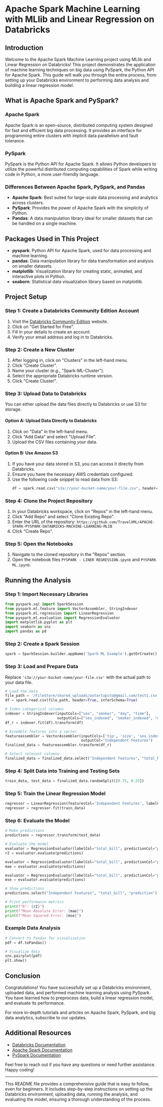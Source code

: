 # Apache Spark Machine Learning with MLlib and Linear Regression on Databricks

## Introduction

Welcome to the Apache Spark Machine Learning project using MLlib and Linear Regression on Databricks! This project demonstrates the application of machine learning techniques on big data using PySpark, the Python API for Apache Spark. This guide will walk you through the entire process, from setting up your Databricks environment to performing data analysis and building a linear regression model.

## What is Apache Spark and PySpark?

### Apache Spark

Apache Spark is an open-source, distributed computing system designed for fast and efficient big data processing. It provides an interface for programming entire clusters with implicit data parallelism and fault tolerance.

### PySpark

PySpark is the Python API for Apache Spark. It allows Python developers to utilize the powerful distributed computing capabilities of Spark while writing code in Python, a more user-friendly language.

### Differences Between Apache Spark, PySpark, and Pandas

- **Apache Spark**: Best suited for large-scale data processing and analytics across clusters.
- **PySpark**: Provides the power of Apache Spark with the simplicity of Python.
- **Pandas**: A data manipulation library ideal for smaller datasets that can be handled on a single machine.

## Packages Used in This Project

- **pyspark**: Python API for Apache Spark, used for data processing and machine learning.
- **pandas**: Data manipulation library for data transformation and analysis on smaller datasets.
- **matplotlib**: Visualization library for creating static, animated, and interactive plots in Python.
- **seaborn**: Statistical data visualization library based on matplotlib.

## Project Setup

### Step 1: Create a Databricks Community Edition Account

1. Visit the [Databricks Community Edition](https://community.cloud.databricks.com/login.html) website.
2. Click on "Get Started for Free".
3. Fill in your details to create an account.
4. Verify your email address and log in to Databricks.

### Step 2: Create a New Cluster

1. After logging in, click on "Clusters" in the left-hand menu.
2. Click "Create Cluster".
3. Name your cluster (e.g., "Spark-ML-Cluster").
4. Select the appropriate Databricks runtime version.
5. Click "Create Cluster".

### Step 3: Upload Data to Databricks

You can either upload the data files directly to Databricks or use S3 for storage.

#### Option A: Upload Data Directly to Databricks

1. Click on "Data" in the left-hand menu.
2. Click "Add Data" and select "Upload File".
3. Upload the CSV files containing your data.

#### Option B: Use Amazon S3

1. If you have your data stored in S3, you can access it directly from Databricks.
2. Ensure you have the necessary AWS credentials configured.
3. Use the following code snippet to read data from S3:
   ```python
   df = spark.read.csv("s3a://your-bucket-name/your-file.csv", header=True, inferSchema=True)
   ```

### Step 4: Clone the Project Repository

1. In your Databricks workspace, click on "Repos" in the left-hand menu.
2. Click "Add Repo" and select "Clone Existing Repo".
3. Enter the URL of the repository: `https://github.com/TravelXML/APACHE-SPARK-PYSPARK-DATABRICKS-MACHINE-LEARNING-MLIB`
4. Click "Create Repo".

### Step 5: Open the Notebooks

1. Navigate to the cloned repository in the "Repos" section.
2. Open the notebook files `PYSPARK - LINER REGRESSION.ipynb` and `PYSPARK ML.ipynb`.

## Running the Analysis

### Step 1: Import Necessary Libraries

```python
from pyspark.sql import SparkSession
from pyspark.ml.feature import VectorAssembler, StringIndexer
from pyspark.ml.regression import LinearRegression
from pyspark.ml.evaluation import RegressionEvaluator
import matplotlib.pyplot as plt
import seaborn as sns
import pandas as pd
```

### Step 2: Create a Spark Session

```python
spark = SparkSession.builder.appName('Spark ML Example').getOrCreate()
```

### Step 3: Load and Prepare Data

Replace `'s3a://your-bucket-name/your-file.csv'` with the actual path to your data file.

```python
# Load the data
file_path = '/FileStore/shared_uploads/astartupcto@gmail.com/test1.csv'
df = spark.read.csv(file_path, header=True, inferSchema=True)

# Index categorical columns
indexer = StringIndexer(inputCols=["sex", "smoker", "day", "time"],
                        outputCols=["sex_indexed", "smoker_indexed", "day_indexed", "time_index"])
df_r = indexer.fit(df).transform(df)

# Assemble features into a vector
featureassembler = VectorAssembler(inputCols=['tip', 'size', 'sex_indexed', 'smoker_indexed', 'day_indexed', 'time_index'],
                                   outputCol="Independent Features")
finalized_data = featureassembler.transform(df_r)

# Select relevant columns
finalized_data = finalized_data.select("Independent Features", "total_bill")
```

### Step 4: Split Data into Training and Testing Sets

```python
train_data, test_data = finalized_data.randomSplit([0.75, 0.25])
```

### Step 5: Train the Linear Regression Model

```python
regressor = LinearRegression(featuresCol='Independent Features', labelCol='total_bill')
regressor = regressor.fit(train_data)
```

### Step 6: Evaluate the Model

```python
# Make predictions
predictions = regressor.transform(test_data)

# Evaluate the model
evaluator = RegressionEvaluator(labelCol="total_bill", predictionCol="prediction", metricName="r2")
r2 = evaluator.evaluate(predictions)

evaluator = RegressionEvaluator(labelCol="total_bill", predictionCol="prediction", metricName="mae")
mae = evaluator.evaluate(predictions)

evaluator = RegressionEvaluator(labelCol="total_bill", predictionCol="prediction", metricName="mse")
mse = evaluator.evaluate(predictions)

# Show predictions
predictions.select("Independent Features", "total_bill", "prediction").show()

# Print performance metrics
print(f"R²: {r2}")
print(f"Mean Absolute Error: {mae}")
print(f"Mean Squared Error: {mse}")
```

### Example Data Analysis

```python
# Convert to Pandas for visualization
pdf = df.toPandas()

# Visualize data
sns.pairplot(pdf)
plt.show()
```

## Conclusion

Congratulations! You have successfully set up a Databricks environment, uploaded data, and performed machine learning analysis using PySpark. You have learned how to preprocess data, build a linear regression model, and evaluate its performance.

For more in-depth tutorials and articles on Apache Spark, PySpark, and big data analytics, subscribe to our updates.

## Additional Resources

- [Databricks Documentation](https://docs.databricks.com/)
- [Apache Spark Documentation](https://spark.apache.org/documentation.html)
- [PySpark Documentation](https://spark.apache.org/docs/latest/api/python/)

Feel free to reach out if you have any questions or need further assistance. Happy coding!

---

This README file provides a comprehensive guide that is easy to follow, even for beginners. It includes step-by-step instructions on setting up the Databricks environment, uploading data, running the analysis, and evaluating the model, ensuring a thorough understanding of the process.
